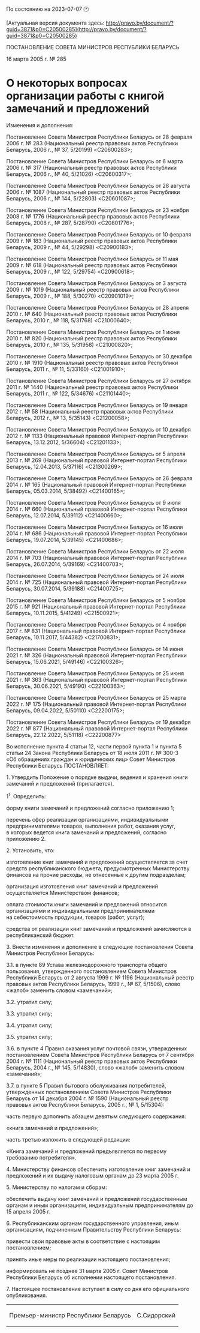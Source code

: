 По состоянию на 2023-07-07 &#x1F550;

[Актуальная версия документа здесь: http://pravo.by/document/?guid=3871&p0=C20500285](http://pravo.by/document/?guid=3871&p0=C20500285)

<p>ПОСТАНОВЛЕНИЕ СОВЕТА МИНИСТРОВ РЕСПУБЛИКИ БЕЛАРУСЬ</p>
<p>16 марта 2005 г. № 285</p>
<h1>О некоторых вопросах организации работы с книгой замечаний и предложений</h1>
<p>Изменения и дополнения:</p>
<p>Постановление Совета Министров Республики Беларусь от 28 февраля 2006 г. № 283 (Национальный реестр правовых актов Республики Беларусь, 2006 г., № 37, 5/20199) &lt;C20600283&gt;;</p>
<p>Постановление Совета Министров Республики Беларусь от 6 марта 2006 г. № 317 (Национальный реестр правовых актов Республики Беларусь, 2006 г., № 40, 5/21026) &lt;C20600317&gt;;</p>
<p>Постановление Совета Министров Республики Беларусь от 28 августа 2006 г. № 1087 (Национальный реестр правовых актов Республики Беларусь, 2006 г., № 144, 5/22803) &lt;C20601087&gt;;</p>
<p>Постановление Совета Министров Республики Беларусь от 23 ноября 2008 г. № 1776 (Национальный реестр правовых актов Республики Беларусь, 2008 г., № 287, 5/28790) &lt;C20801776&gt;;</p>
<p>Постановление Совета Министров Республики Беларусь от 10 февраля 2009 г. № 183 (Национальный реестр правовых актов Республики Беларусь, 2009 г., № 44, 5/29298) &lt;C20900183&gt;;</p>
<p>Постановление Совета Министров Республики Беларусь от 11 мая 2009 г. № 618 (Национальный реестр правовых актов Республики Беларусь, 2009 г., № 122, 5/29754) &lt;C20900618&gt;;</p>
<p>Постановление Совета Министров Республики Беларусь от 3 августа 2009 г. № 1019 (Национальный реестр правовых актов Республики Беларусь, 2009 г., № 188, 5/30270) &lt;C20901019&gt;;</p>
<p>Постановление Совета Министров Республики Беларусь от 28 апреля 2010 г. № 640 (Национальный реестр правовых актов Республики Беларусь, 2010 г., № 118, 5/31768) &lt;C21000640&gt;;</p>
<p>Постановление Совета Министров Республики Беларусь от 1 июня 2010 г. № 820 (Национальный реестр правовых актов Республики Беларусь, 2010 г., № 135, 5/31958) &lt;C21000820&gt;;</p>
<p>Постановление Совета Министров Республики Беларусь от 30 декабря 2010 г. № 1910 (Национальный реестр правовых актов Республики Беларусь, 2011 г., № 11, 5/33160) &lt;C21001910&gt;;</p>
<p>Постановление Совета Министров Республики Беларусь от 27 октября 2011 г. № 1440 (Национальный реестр правовых актов Республики Беларусь, 2011 г., № 122, 5/34676) &lt;C21101440&gt;;</p>
<p>Постановление Совета Министров Республики Беларусь от 19 января 2012 г. № 58 (Национальный реестр правовых актов Республики Беларусь, 2012 г., № 13, 5/35143) &lt;C21200058&gt;;</p>
<p>Постановление Совета Министров Республики Беларусь от 10 декабря 2012 г. № 1133 (Национальный правовой Интернет-портал Республики Беларусь, 13.12.2012, 5/36604) &lt;C21201133&gt;;</p>
<p>Постановление Совета Министров Республики Беларусь от 5 апреля 2013 г. № 269 (Национальный правовой Интернет-портал Республики Беларусь, 12.04.2013, 5/37116) &lt;C21300269&gt;;</p>
<p>Постановление Совета Министров Республики Беларусь от 26 февраля 2014 г. № 165 (Национальный правовой Интернет-портал Республики Беларусь, 05.03.2014, 5/38492) &lt;C21400165&gt;;</p>
<p>Постановление Совета Министров Республики Беларусь от 9 июля 2014 г. № 660 (Национальный правовой Интернет-портал Республики Беларусь, 12.07.2014, 5/39112) &lt;C21400660&gt;;</p>
<p>Постановление Совета Министров Республики Беларусь от 16 июля 2014 г. № 686 (Национальный правовой Интернет-портал Республики Беларусь, 19.07.2014, 5/39145) &lt;C21400686&gt;;</p>
<p>Постановление Совета Министров Республики Беларусь от 22 июля 2014 г. № 703 (Национальный правовой Интернет-портал Республики Беларусь, 26.07.2014, 5/39169) &lt;C21400703&gt;;</p>
<p>Постановление Совета Министров Республики Беларусь от 24 июля 2014 г. № 725 (Национальный правовой Интернет-портал Республики Беларусь, 30.07.2014, 5/39188) &lt;C21400725&gt;;</p>
<p>Постановление Совета Министров Республики Беларусь от 5 ноября 2015 г. № 921 (Национальный правовой Интернет-портал Республики Беларусь, 10.11.2015, 5/41249) &lt;C21500921&gt;;</p>
<p>Постановление Совета Министров Республики Беларусь от 4 ноября 2017 г. № 831 (Национальный правовой Интернет-портал Республики Беларусь, 10.11.2017, 5/44382) &lt;C21700831&gt;;</p>
<p>Постановление Совета Министров Республики Беларусь от 14 июня 2021 г. № 326 (Национальный правовой Интернет-портал Республики Беларусь, 15.06.2021, 5/49146) &lt;C22100326&gt;;</p>
<p>Постановление Совета Министров Республики Беларусь от 25 июня 2021 г. № 363 (Национальный правовой Интернет-портал Республики Беларусь, 30.06.2021, 5/49190) &lt;C22100363&gt;;</p>
<p>Постановление Совета Министров Республики Беларусь от 25 марта 2022 г. № 175 (Национальный правовой Интернет-портал Республики Беларусь, 09.04.2022, 5/50110) &lt;C22200175&gt;;</p>
<p>Постановление Совета Министров Республики Беларусь от 19 декабря 2022 г. № 877 (Национальный правовой Интернет-портал Республики Беларусь, 22.12.2022, 5/51118) &lt;C22200877&gt;</p>
<p></p>
<p>Во исполнение пункта 4 статьи 12, части первой пункта 1 и пункта 5 статьи 24 Закона Республики Беларусь от 18 июля 2011 г. № 300-З «Об обращениях граждан и юридических лиц» Совет Министров Республики Беларусь ПОСТАНОВЛЯЕТ:</p>
<p>1. Утвердить Положение о порядке выдачи, ведения и хранения книги замечаний и предложений (прилагается).</p>
<p>1<sup>1</sup>. Определить:</p>
<p>форму книги замечаний и предложений согласно приложению 1;</p>
<p>перечень сфер реализации организациями, индивидуальными предпринимателями товаров, выполнения работ, оказания услуг, в которых ведется книга замечаний и предложений, согласно приложению 2.</p>
<p>2. Установить, что:</p>
<p>изготовление книг замечаний и предложений осуществляется за счет средств республиканского бюджета, предусмотренных Министерству финансов на прочие расходы, не отнесенные к другим подразделам;</p>
<p>организация изготовления книг замечаний и предложений осуществляется Министерством финансов;</p>
<p>оплата стоимости книги замечаний и предложений относится организациями и индивидуальными предпринимателями на себестоимость продукции, товаров (работ, услуг);</p>
<p>средства от реализации книг замечаний и предложений зачисляются в республиканский бюджет.</p>
<p>3. Внести изменения и дополнение в следующие постановления Совета Министров Республики Беларусь:</p>
<p>3.1. в пункте 89 Устава железнодорожного транспорта общего пользования, утвержденного постановлением Совета Министров Республики Беларусь от 2 августа 1999 г. № 1196 (Национальный реестр правовых актов Республики Беларусь, 1999 г., № 67, 5/1506), слово «жалоб» заменить словом «замечаний»;</p>
<p>3.2. утратил силу;</p>
<p>3.3. утратил силу;</p>
<p>3.4. утратил силу;</p>
<p>3.5. утратил силу;</p>
<p>3.6. в пункте 4 Правил оказания услуг почтовой связи, утвержденных постановлением Совета Министров Республики Беларусь от 7 сентября 2004 г. № 1111 (Национальный реестр правовых актов Республики Беларусь, 2004 г., № 145, 5/14830), слово «жалоб» заменить словом «замечаний»;</p>
<p>3.7. в пункте 5 Правил бытового обслуживания потребителей, утвержденных постановлением Совета Министров Республики Беларусь от 14 декабря 2004 г. № 1590 (Национальный реестр правовых актов Республики Беларусь, 2005 г., № 1, 5/15304):</p>
<p>часть первую дополнить абзацем девятым следующего содержания:</p>
<p>«книга замечаний и предложений»;</p>
<p>часть третью изложить в следующей редакции:</p>
<p>«Книга замечаний и предложений предъявляется по первому требованию потребителя».</p>
<p>4. Министерству финансов обеспечить изготовление книг замечаний и предложений и их выдачу налоговым органам до 23 марта 2005 г.</p>
<p>5. Министерству по налогам и сборам:</p>
<p>обеспечить выдачу книг замечаний и предложений государственным органам и иным организациям, индивидуальным предпринимателям до 15 апреля 2005 г.</p>
<p>6. Республиканским органам государственного управления, иным организациям, подчиненным Правительству Республики Беларусь:</p>
<p>привести свои правовые акты в соответствие с настоящим постановлением;</p>
<p>принять иные меры по реализации настоящего постановления;</p>
<p>информировать не позднее 31 марта 2005 г. Совет Министров Республики Беларусь об исполнении настоящего постановления.</p>
<p>7. Настоящее постановление вступает в силу со дня его официального опубликования.</p>
<p></p>
<table><tr>
<td><p>Премьер-министр Республики Беларусь</p></td>
<td><p>С.Сидорский</p></td>
</tr></table>
<p></p>